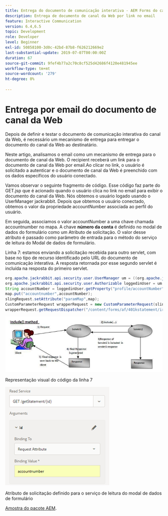 ```yaml
---
title: Entrega do documento de comunicação interativa - AEM Forms do canal da Web
description: Entrega de documento de canal da Web por link no email
feature: Interactive Communication
version: 6.4,6.5
topic: Development
role: Developer
level: Beginner
exl-id: 50858100-3d0c-42bd-87b8-f626212669e2
last-substantial-update: 2019-07-07T00:00:00Z
duration: 67
source-git-commit: 9fef4b77a2c70c8cf525d42686f4120e481945ee
workflow-type: tm+mt
source-wordcount: '279'
ht-degree: 0%

---
```


# Entrega por email do documento de canal da Web

Depois de definir e testar o documento de comunicação interativa do canal da Web, é necessário um mecanismo de entrega para entregar o documento do canal da Web ao destinatário.

Neste artigo, analisamos o email como um mecanismo de entrega para o documento de canal da Web. O recipient receberá um link para o documento de canal da Web por email.Ao clicar no link, o usuário é solicitado a autenticar e o documento de canal da Web é preenchido com os dados específicos do usuário conectado.

Vamos observar o seguinte fragmento de código. Esse código faz parte do GET.jsp que é acionado quando o usuário clica no link no email para exibir o documento do canal da Web. Nós obtemos o usuário logado usando o UserManager jackrabbit. Depois que obtemos o usuário conectado, obtemos o valor da propriedade accountNumber associada ao perfil do usuário.

Em seguida, associamos o valor accountNumber a uma chave chamada accountnumber no mapa. A chave **número da conta** é definido no modal de dados do formulário como um Atributo de solicitação. O valor desse atributo é passado como parâmetro de entrada para o método do serviço de leitura do Modal de dados de formulário.

Linha 7: estamos enviando a solicitação recebida para outro servlet, com base no tipo de recurso identificado pelo URL do documento de comunicação interativa. A resposta retornada por esse segundo servlet é incluída na resposta do primeiro servlet.

```java
org.apache.jackrabbit.api.security.user.UserManager um = ((org.apache.jackrabbit.api.JackrabbitSession) session).getUserManager();
org.apache.jackrabbit.api.security.user.Authorizable loggedinUser = um.getAuthorizable(session.getUserID());
String accountNumber = loggedinUser.getProperty("profile/accountNumber")[0].getString();
map.put("accountnumber",accountNumber);
slingRequest.setAttribute("paramMap",map);
CustomParameterRequest wrapperRequest = new CustomParameterRequest(slingRequest,"GET");
wrapperRequest.getRequestDispatcher("/content/forms/af/401kstatement/irastatement/channels/web.html").include(wrapperRequest, response);
```

![Incluir abordagem de método](assets/includemethod.jpg)

Representação visual do código da linha 7

![Configuração do parâmetro de solicitação](assets/requestparameter.png)

Atributo de solicitação definido para o serviço de leitura do modal de dados de formulário

[Amostra do pacote AEM](assets/webchanneldelivery.zip).
